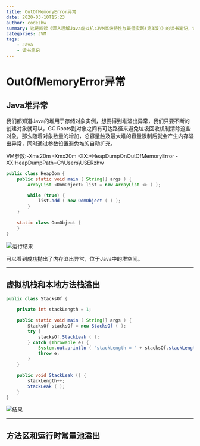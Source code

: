 ```yaml
---
title: OutOfMemoryError异常
date: 2020-03-10T15:23
author: codezhw
summary: 这是阅读《深入理解Java虚拟机:JVM高级特性与最佳实践(第3版)》的读书笔记，记录学习过程以及一些自己的理解。
categories: JVM
tags: 
	- Java
	- 读书笔记
---
```






# OutOfMemoryError异常





## Java堆异常



我们都知道Java的堆用于存储对象实例，想要得到堆溢出异常，我们只要不断的创建对象就可以，GC Roots到对象之间有可达路径来避免垃圾回收机制清除这些对象，那么随着对象数量的增加，总容量触及最大堆的容量限制后就会产生内存溢出异常，同时通过参数设置避免堆的自动扩充。

VM参数:-Xms20m -Xmx20m -XX:+HeapDumpOnOutOfMemoryError -XX:HeapDumpPath=C:\Users\USERzhw

```java
public class HeapOom {
    public static void main ( String[] args ) {
        ArrayList <OomObject> list = new ArrayList <> ( );

        while (true) {
            list.add ( new OomObject ( ) );
        }
    }

    static class OomObject {
    }
}
```

![运行结果](https://i.loli.net/2020/03/10/VR2Nb7m8EnqKhvZ.png)

可以看到成功抛出了内存溢出异常，位于Java中的堆空间。

---



## 虚拟机栈和本地方法栈溢出



```java
public class StacksOf {

    private int stackLength = 1;

    public static void main ( String[] args ) {
        StacksOf stacksOf = new StacksOf ( );
        try {
            stacksOf.StackLeak ( );
        } catch (Throwable e) {
            System.out.println ( "stackLength = " + stacksOf.stackLength );
            throw e;
        }
    }

    public void StackLeak () {
        stackLength++;
        StackLeak ( );
    }
}
```



![结果](https://i.loli.net/2020/03/10/khv1WmFPRSZrKpU.png)

---



## 方法区和运行时常量池溢出



